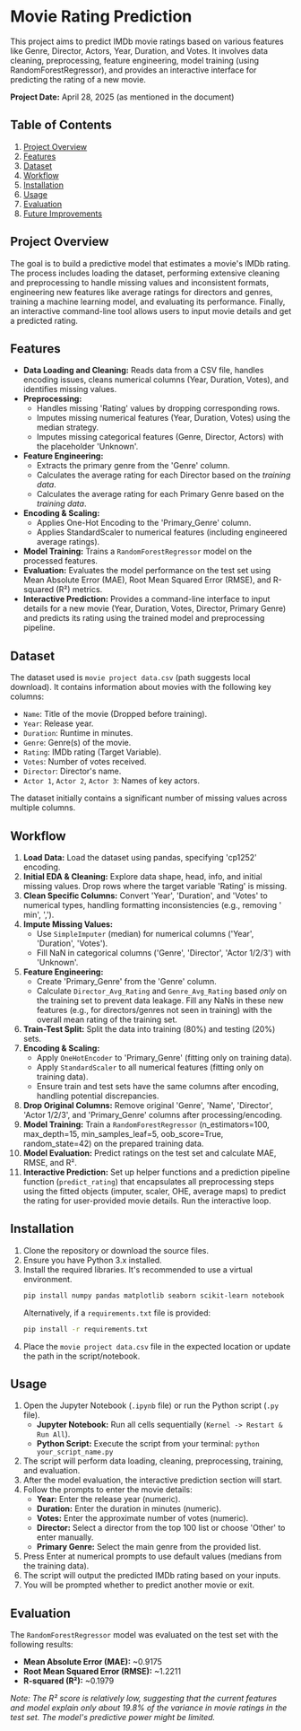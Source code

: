 # Movie Rating Prediction

This project aims to predict IMDb movie ratings based on various features like Genre, Director, Actors, Year, Duration, and Votes. It involves data cleaning, preprocessing, feature engineering, model training (using RandomForestRegressor), and provides an interactive interface for predicting the rating of a new movie.

**Project Date:** April 28, 2025 (as mentioned in the document)

## Table of Contents

1.  [Project Overview](#project-overview)
2.  [Features](#features)
3.  [Dataset](#dataset)
4.  [Workflow](#workflow)
5.  [Installation](#installation)
6.  [Usage](#usage)
7.  [Evaluation](#evaluation)
8.  [Future Improvements](#future-improvements)

## Project Overview

The goal is to build a predictive model that estimates a movie's IMDb rating. The process includes loading the dataset, performing extensive cleaning and preprocessing to handle missing values and inconsistent formats, engineering new features like average ratings for directors and genres, training a machine learning model, and evaluating its performance. Finally, an interactive command-line tool allows users to input movie details and get a predicted rating.

## Features

*   **Data Loading and Cleaning:** Reads data from a CSV file, handles encoding issues, cleans numerical columns (Year, Duration, Votes), and identifies missing values.
*   **Preprocessing:**
    *   Handles missing 'Rating' values by dropping corresponding rows.
    *   Imputes missing numerical features (Year, Duration, Votes) using the median strategy.
    *   Imputes missing categorical features (Genre, Director, Actors) with the placeholder 'Unknown'.
*   **Feature Engineering:**
    *   Extracts the primary genre from the 'Genre' column.
    *   Calculates the average rating for each Director based on the *training data*.
    *   Calculates the average rating for each Primary Genre based on the *training data*.
*   **Encoding & Scaling:**
    *   Applies One-Hot Encoding to the 'Primary_Genre' column.
    *   Applies StandardScaler to numerical features (including engineered average ratings).
*   **Model Training:** Trains a `RandomForestRegressor` model on the processed features.
*   **Evaluation:** Evaluates the model performance on the test set using Mean Absolute Error (MAE), Root Mean Squared Error (RMSE), and R-squared (R²) metrics.
*   **Interactive Prediction:** Provides a command-line interface to input details for a new movie (Year, Duration, Votes, Director, Primary Genre) and predicts its rating using the trained model and preprocessing pipeline.

## Dataset

The dataset used is `movie project data.csv` (path suggests local download). It contains information about movies with the following key columns:

*   `Name`: Title of the movie (Dropped before training).
*   `Year`: Release year.
*   `Duration`: Runtime in minutes.
*   `Genre`: Genre(s) of the movie.
*   `Rating`: IMDb rating (Target Variable).
*   `Votes`: Number of votes received.
*   `Director`: Director's name.
*   `Actor 1`, `Actor 2`, `Actor 3`: Names of key actors.

The dataset initially contains a significant number of missing values across multiple columns.

## Workflow

1.  **Load Data:** Load the dataset using pandas, specifying 'cp1252' encoding.
2.  **Initial EDA & Cleaning:** Explore data shape, head, info, and initial missing values. Drop rows where the target variable 'Rating' is missing.
3.  **Clean Specific Columns:** Convert 'Year', 'Duration', and 'Votes' to numerical types, handling formatting inconsistencies (e.g., removing ' min', ',').
4.  **Impute Missing Values:**
    *   Use `SimpleImputer` (median) for numerical columns ('Year', 'Duration', 'Votes').
    *   Fill NaN in categorical columns ('Genre', 'Director', 'Actor 1/2/3') with 'Unknown'.
5.  **Feature Engineering:**
    *   Create 'Primary_Genre' from the 'Genre' column.
    *   Calculate `Director_Avg_Rating` and `Genre_Avg_Rating` based *only* on the training set to prevent data leakage. Fill any NaNs in these new features (e.g., for directors/genres not seen in training) with the overall mean rating of the training set.
6.  **Train-Test Split:** Split the data into training (80%) and testing (20%) sets.
7.  **Encoding & Scaling:**
    *   Apply `OneHotEncoder` to 'Primary_Genre' (fitting only on training data).
    *   Apply `StandardScaler` to all numerical features (fitting only on training data).
    *   Ensure train and test sets have the same columns after encoding, handling potential discrepancies.
8.  **Drop Original Columns:** Remove original 'Genre', 'Name', 'Director', 'Actor 1/2/3', and 'Primary_Genre' columns after processing/encoding.
9.  **Model Training:** Train a `RandomForestRegressor` (n_estimators=100, max_depth=15, min_samples_leaf=5, oob_score=True, random_state=42) on the prepared training data.
10. **Model Evaluation:** Predict ratings on the test set and calculate MAE, RMSE, and R².
11. **Interactive Prediction:** Set up helper functions and a prediction pipeline function (`predict_rating`) that encapsulates all preprocessing steps using the fitted objects (imputer, scaler, OHE, average maps) to predict the rating for user-provided movie details. Run the interactive loop.

## Installation

1.  Clone the repository or download the source files.
2.  Ensure you have Python 3.x installed.
3.  Install the required libraries. It's recommended to use a virtual environment.
    ```bash
    pip install numpy pandas matplotlib seaborn scikit-learn notebook
    ```
    Alternatively, if a `requirements.txt` file is provided:
    ```bash
    pip install -r requirements.txt
    ```
4.  Place the `movie project data.csv` file in the expected location or update the path in the script/notebook.

## Usage

1.  Open the Jupyter Notebook (`.ipynb` file) or run the Python script (`.py` file).
    *   **Jupyter Notebook:** Run all cells sequentially (`Kernel -> Restart & Run All`).
    *   **Python Script:** Execute the script from your terminal: `python your_script_name.py`
2.  The script will perform data loading, cleaning, preprocessing, training, and evaluation.
3.  After the model evaluation, the interactive prediction section will start.
4.  Follow the prompts to enter the movie details:
    *   **Year:** Enter the release year (numeric).
    *   **Duration:** Enter the duration in minutes (numeric).
    *   **Votes:** Enter the approximate number of votes (numeric).
    *   **Director:** Select a director from the top 100 list or choose 'Other' to enter manually.
    *   **Primary Genre:** Select the main genre from the provided list.
5.  Press Enter at numerical prompts to use default values (medians from the training data).
6.  The script will output the predicted IMDb rating based on your inputs.
7.  You will be prompted whether to predict another movie or exit.

## Evaluation

The `RandomForestRegressor` model was evaluated on the test set with the following results:

*   **Mean Absolute Error (MAE):** ~0.9175
*   **Root Mean Squared Error (RMSE):** ~1.2211
*   **R-squared (R²):** ~0.1979

*Note: The R² score is relatively low, suggesting that the current features and model explain only about 19.8% of the variance in movie ratings in the test set. The model's predictive power might be limited.*
